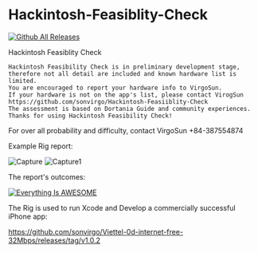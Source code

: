 # Hackintosh-Feasiblity-Check

[![Github All Releases](https://img.shields.io/github/downloads/sonvirgo/App-Hackintosh-Feasiblity-Check/total.svg)]()

Hackintosh Feasiblity Check

```
Hackintosh Feasibility Check is in preliminary development stage,
therefore not all detail are included and known hardware list is limited.
You are encouraged to report your hardware info to VirgoSun.
If your hardware is not on the app's list, please contact VirogSun
https://github.com/sonvirgo/Hackintosh-Feasiiblity-Check
The assessment is based on Dortania Guide and community experiences.
Thanks for using Hackintosh Feasibility Check!
```
For over all probability and difficulty, contact VirgoSun +84-387554874

Example Rig report:

![Capture](https://github.com/sonvirgo/Hackintosh-Feasiiblity-Check/assets/10823037/1e828ac4-b309-4c29-bf23-46c199ee3bda)
![Capture1](https://github.com/sonvirgo/Hackintosh-Feasiiblity-Check/assets/10823037/15a72d1f-2b16-4d78-821e-074aab4caece)

The report's outcomes:

[![Everything Is AWESOME](https://img.youtube.com/vi/LSjL13jmjUA/0.jpg)](https://www.youtube.com/watch?v=LSjL13jmjUA "Everything Is AWESOME")

The Rig is used to run Xcode and Develop a commercially successful iPhone app:

https://github.com/sonvirgo/Viettel-0d-internet-free-32Mbps/releases/tag/v1.0.2



